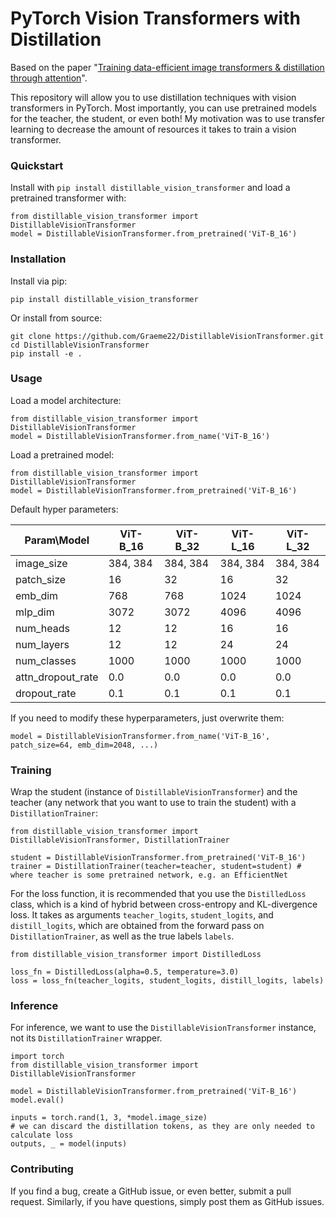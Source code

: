 # PyTorch Vision Transformers with Distillation
Based on the paper "[Training data-efficient image transformers & distillation through attention](https://arxiv.org/pdf/2012.12877.pdf)".

This repository will allow you to use distillation techniques with vision transformers in PyTorch. Most importantly, you can use pretrained models for the teacher, the student, or even both! My motivation was to use transfer learning to decrease the amount of resources it takes to train a vision transformer.

### Quickstart

Install with `pip install distillable_vision_transformer` and load a pretrained transformer with:

```
from distillable_vision_transformer import DistillableVisionTransformer
model = DistillableVisionTransformer.from_pretrained('ViT-B_16')
```

### Installation

Install via pip:

```
pip install distillable_vision_transformer
```

Or install from source:

```
git clone https://github.com/Graeme22/DistillableVisionTransformer.git
cd DistillableVisionTransformer
pip install -e .
```

### Usage

Load a model architecture:

```
from distillable_vision_transformer import DistillableVisionTransformer
model = DistillableVisionTransformer.from_name('ViT-B_16')
```

Load a pretrained model:

```
from distillable_vision_transformer import DistillableVisionTransformer
model = DistillableVisionTransformer.from_pretrained('ViT-B_16')
```

Default hyper parameters:

| Param\Model       | ViT-B_16 | ViT-B_32 | ViT-L_16 | ViT-L_32 |
| ----------------- | -------- | -------- | -------- | -------- |
| image_size        | 384, 384 | 384, 384 | 384, 384 | 384, 384 |
| patch_size        | 16       | 32       | 16       | 32       |
| emb_dim           | 768      | 768      | 1024     | 1024     |
| mlp_dim           | 3072     | 3072     | 4096     | 4096     |
| num_heads         | 12       | 12       | 16       | 16       |
| num_layers        | 12       | 12       | 24       | 24       |
| num_classes       | 1000     | 1000     | 1000     | 1000     |
| attn_dropout_rate | 0.0      | 0.0      | 0.0      | 0.0      |
| dropout_rate      | 0.1      | 0.1      | 0.1      | 0.1      |

If you need to modify these hyperparameters, just overwrite them:

```
model = DistillableVisionTransformer.from_name('ViT-B_16', patch_size=64, emb_dim=2048, ...)
```

### Training

Wrap the student (instance of `DistillableVisionTransformer`) and the teacher (any network that you want to use to train the student) with a `DistillationTrainer`:

```
from distillable_vision_transformer import DistillableVisionTransformer, DistillationTrainer

student = DistillableVisionTransformer.from_pretrained('ViT-B_16')
trainer = DistillationTrainer(teacher=teacher, student=student) # where teacher is some pretrained network, e.g. an EfficientNet
```

For the loss function, it is recommended that you use the `DistilledLoss` class, which is a kind of hybrid between cross-entropy and KL-divergence loss.
It takes as arguments `teacher_logits`, `student_logits`, and `distill_logits`, which are obtained from the forward pass on `DistillationTrainer`, as well as the true labels `labels`.

```
from distillable_vision_transformer import DistilledLoss

loss_fn = DistilledLoss(alpha=0.5, temperature=3.0)
loss = loss_fn(teacher_logits, student_logits, distill_logits, labels)
```

### Inference

For inference, we want to use the `DistillableVisionTransformer` instance, not its `DistillationTrainer` wrapper.

```
import torch
from distillable_vision_transformer import DistillableVisionTransformer

model = DistillableVisionTransformer.from_pretrained('ViT-B_16')
model.eval()

inputs = torch.rand(1, 3, *model.image_size)
# we can discard the distillation tokens, as they are only needed to calculate loss
outputs, _ = model(inputs)
```

### Contributing

If you find a bug, create a GitHub issue, or even better, submit a pull request. Similarly, if you have questions, simply post them as GitHub issues.
